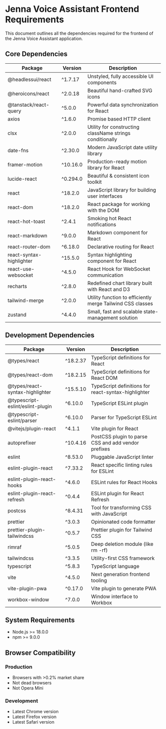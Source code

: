 # Jenna Voice Assistant Frontend Requirements

This document outlines all the dependencies required for the frontend of the Jenna Voice Assistant application.

## Core Dependencies

| Package | Version | Description |
|---------|---------|-------------|
| @headlessui/react | ^1.7.17 | Unstyled, fully accessible UI components |
| @heroicons/react | ^2.0.18 | Beautiful hand-crafted SVG icons |
| @tanstack/react-query | ^5.0.0 | Powerful data synchronization for React |
| axios | ^1.6.0 | Promise based HTTP client |
| clsx | ^2.0.0 | Utility for constructing className strings conditionally |
| date-fns | ^2.30.0 | Modern JavaScript date utility library |
| framer-motion | ^10.16.0 | Production-ready motion library for React |
| lucide-react | ^0.294.0 | Beautiful & consistent icon toolkit |
| react | ^18.2.0 | JavaScript library for building user interfaces |
| react-dom | ^18.2.0 | React package for working with the DOM |
| react-hot-toast | ^2.4.1 | Smoking hot React notifications |
| react-markdown | ^9.0.0 | Markdown component for React |
| react-router-dom | ^6.18.0 | Declarative routing for React |
| react-syntax-highlighter | ^15.5.0 | Syntax highlighting component for React |
| react-use-websocket | ^4.5.0 | React Hook for WebSocket communication |
| recharts | ^2.8.0 | Redefined chart library built with React and D3 |
| tailwind-merge | ^2.0.0 | Utility function to efficiently merge Tailwind CSS classes |
| zustand | ^4.4.0 | Small, fast and scalable state-management solution |

## Development Dependencies

| Package | Version | Description |
|---------|---------|-------------|
| @types/react | ^18.2.37 | TypeScript definitions for React |
| @types/react-dom | ^18.2.15 | TypeScript definitions for React DOM |
| @types/react-syntax-highlighter | ^15.5.10 | TypeScript definitions for react-syntax-highlighter |
| @typescript-eslint/eslint-plugin | ^6.10.0 | TypeScript ESLint plugin |
| @typescript-eslint/parser | ^6.10.0 | Parser for TypeScript ESLint |
| @vitejs/plugin-react | ^4.1.1 | Vite plugin for React |
| autoprefixer | ^10.4.16 | PostCSS plugin to parse CSS and add vendor prefixes |
| eslint | ^8.53.0 | Pluggable JavaScript linter |
| eslint-plugin-react | ^7.33.2 | React specific linting rules for ESLint |
| eslint-plugin-react-hooks | ^4.6.0 | ESLint rules for React Hooks |
| eslint-plugin-react-refresh | ^0.4.4 | ESLint plugin for React Refresh |
| postcss | ^8.4.31 | Tool for transforming CSS with JavaScript |
| prettier | ^3.0.3 | Opinionated code formatter |
| prettier-plugin-tailwindcss | ^0.5.7 | Prettier plugin for Tailwind CSS |
| rimraf | ^5.0.5 | Deep deletion module (like rm -rf) |
| tailwindcss | ^3.3.5 | Utility-first CSS framework |
| typescript | ^5.8.3 | TypeScript language |
| vite | ^4.5.0 | Next generation frontend tooling |
| vite-plugin-pwa | ^0.17.0 | Vite plugin to generate PWA |
| workbox-window | ^7.0.0 | Window interface to Workbox |

## System Requirements

- Node.js >= 18.0.0
- npm >= 9.0.0

## Browser Compatibility

### Production
- Browsers with >0.2% market share
- Not dead browsers
- Not Opera Mini

### Development
- Latest Chrome version
- Latest Firefox version
- Latest Safari version